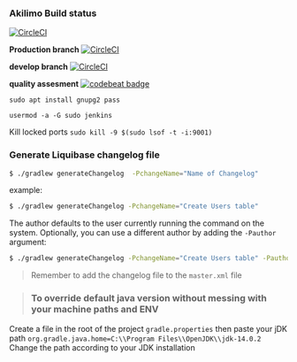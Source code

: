 ### Akilimo Build status

[![CircleCI](https://circleci.com/gh/masgeek/akilimo-api.svg?style=svg)](https://circleci.com/gh/masgeek/akilimo-api)

**Production branch**
[![CircleCI](https://circleci.com/gh/masgeek/akilimo-api/tree/master.svg?style=svg)](https://circleci.com/gh/masgeek/akilimo-api/tree/master)


**develop branch**
[![CircleCI](https://circleci.com/gh/masgeek/akilimo-api/tree/develop.svg?style=svg)](https://circleci.com/gh/masgeek/akilimo-api/tree/develop)

**quality assesment**
[![codebeat badge](https://codebeat.co/badges/6db0e476-ae3a-40ae-ae80-f42331e9fab9)](https://codebeat.co/projects/github-com-masgeek-akilimo-api-master)

``sudo apt install gnupg2 pass``

``usermod -a -G sudo jenkins``

Kill locked ports ``sudo kill -9 $(sudo lsof -t -i:9001)``


### Generate Liquibase changelog file
```bash
$ ./gradlew generateChangelog  -PchangeName="Name of Changelog"
```

example:
```bash
$ ./gradlew generateChangelog -PchangeName="Create Users table"
```

The author defaults to the user currently running the command on the system. Optionally, you can use a different author
by adding the `-Pauthor` argument:


```bash
$ ./gradlew generateChangelog -PchangeName="Create Users table" -Pauthor="The Stig"
```

> Remember to add the changelog file to the `master.xml` file

>### To override default java version without messing with your machine paths and ENV
 
 Create a file in the root of the project `gradle.properties` then paste your jDK path `org.gradle.java.home=C:\\Program Files\\OpenJDK\\jdk-14.0.2`
 Change the path according to your JDK installation
